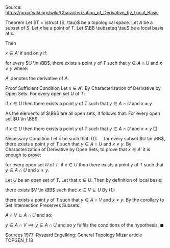 # 

Source: https://proofwiki.org/wiki/Characterization_of_Derivative_by_Local_Basis



Theorem
Let $T = \struct {S, \tau}$ be a topological space.
Let $A$ be a subset of $S$.
Let $x$ be a point of $T$.
Let $\BB \subseteq \tau$ be a local basis at $x$.

Then

$x \in A'$
if and only if:

for every $U \in \BB$, there exists a point $y$ of $T$ such that $y \in A \cap U$ and $x \ne y$
where:

$A'$ denotes the derivative of $A$.


Proof
Sufficient Condition
Let $x \in A'$.
By Characterization of Derivative by Open Sets:
For every open set $U$ of $T$:

if $x \in U$
then there exists a point $y$ of $T$ such that $y \in A \cap U$ and $x \ne y$

As the elements of $\BB$ are all open sets, it follows that:
For every open set $U \in \BB$:

if $x \in U$
then there exists a point $y$ of $T$ such that $y \in A \cap U$ and $x \ne y$
$\Box$


Necessary Condition
Let $x$ be such that:
$(1): \quad$ for every subset $U \in \BB$, there exists a point $y$ of $T$ such that $y \in A \cap U$ and $x \ne y$.
By Characterization of Derivative by Open Sets, to prove that $x \in A'$ it is enough to prove:

for every open set $U$ of $T$:
if $x \in U$
then there exists a point $y$ of $T$ such that $y \in A \cap U$ and $x \ne y$.

Let $U$ be an open set of $T$.
Let that $x \in U$.
Then by definition of local basis:

there exists $V \in \BB$ such that:
$x \in V \subseteq U$
By $(1)$:

there exists a point $y$ of $T$ such that $y \in A \cap V$ and $x \ne y$.
By the corollary to Set Intersection Preserves Subsets:

$A \cap V \subseteq A \cap U$
and so:

$y \in A \cap V \implies y \in A \cap U$
and so $y$ fulfils the conditions of the hypothesis.
$\blacksquare$


Sources
1977: Ryszard Engelking: General Topology
Mizar article TOPGEN_1:18





